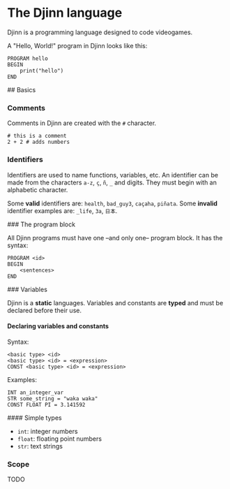 # The Djinn language

Djinn is a programming language designed to code videogames.

A "Hello, World!" program in Djinn looks like this:

```
PROGRAM hello
BEGIN
    print("hello")
END
```

## Basics

### Comments

Comments in Djinn are created with the `#` character.

```
# this is a comment
2 + 2 # adds numbers
```

### Identifiers

Identifiers are used to name functions, variables, etc. An identifier can be made from the characters `a-z`, `ç`, `ñ`, `_` and digits. They must begin with an alphabetic character.

Some **valid** identifiers are: `health`, `bad_guy3`, `caçaha`, `piñata`. Some **invalid** identifier examples are: `_life`, `3a`, `日本`.

### The program block

All Djinn programs must have one –and only one– program block. It has the syntax:

```
PROGRAM <id>
BEGIN
    <sentences>
END
```

### Variables

Djinn is a **static** languages. Variables and constants are **typed** and must be declared before their use.

#### Declaring variables and constants

Syntax:

```
<basic type> <id>
<basic type> <id> = <expression>
CONST <basic type> <id> = <expression>
```

Examples:

```
INT an_integer_var
STR some_string = "waka waka"
CONST FLOAT PI = 3.141592
```

#### Simple types

- `int`: integer numbers
- `float`: floating point numbers
- `str`: text strings

### Scope

TODO
